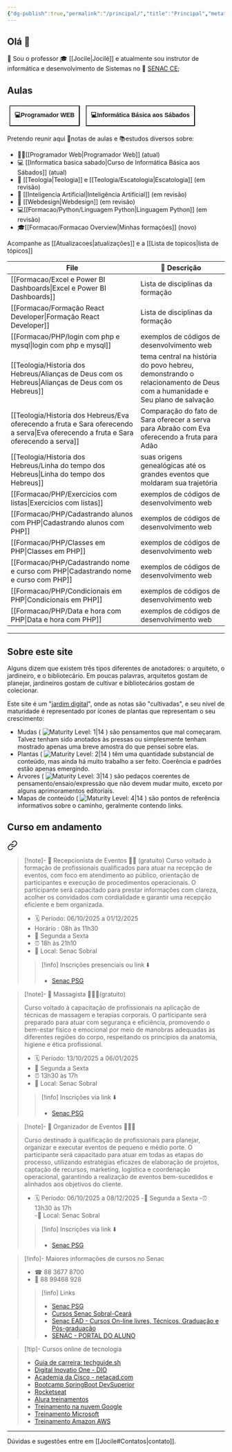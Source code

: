 ```yaml
---
{"dg-publish":true,"permalink":"/principal/","title":"Principal","metatags":{"description":"Site de anotações sobre estudos do professor Jocilé"},"pinned":true,"contentClasses":"cards cards-cols-3","tags":["gardenEntry"],"noteIcon":"default","updated":"2025-08-04T22:36:47.793-03:00"}
---
```


## Olá 👋

🔭 Sou o professor 🎓 [[Jocile\|Jocilé]] e atualmente sou instrutor de informática e desenvolvimento de Sistemas no 🏫 [SENAC CE](https://www.ce.senac.br/);

## Aulas

<span>
<a class="internal-link" href="/programador-web/"><button style=" font-size: 14px; padding: 10px; height: fit-content; margin: 5px; background: var(--text-accent); font-weight: 600; color: var(--text-on-accent); ">💻Programador WEB</button></a>
<a class="internal-link" href="/informatica-basica-sabado/#cronograma-da-unidade-curricular"><button style=" font-size: 14px; padding: 10px; height: fit-content; margin: 5px; background: var(--text-accent); font-weight: 600; color: var(--text-on-accent); ">💻Informática Básica aos Sábados</button></a>
</span>

Pretendo reunir aqui 📑notas de aulas e 📚estudos diversos sobre:
 - 👨‍💻[[Programador Web\|Programador Web]] (atual)
 - 💻 [[Informatica basica sabado\|Curso de Informática Básica aos Sábados]] (atual)
 - 📖 [[Teologia\|Teologia]] e [[Teologia/Escatologia\|Escatologia]] (em revisão)
 - 🤖 [[Inteligencia Artificial\|Inteligência Artificial]] (em revisão)
 - 🎨 [[Webdesign\|Webdesign]] (em revisão)
 - 💻[[Formacao/Python/Linguagem Python\|Linguagem Python]] (em revisão)
 - 🎓[[Formacao/Formacao Overview\|Minhas formações]] (novo)

Acompanhe as [[Atualizacoes\|atualizações]] e a [[Lista de topicos\|lista de tópicos]]


<div class="transclusion internal-embed is-loaded"><div class="markdown-embed">




<!-- QueryToSerialize: TABLE dg-metatags.description AS "📄 Descrição" WHERE dg-publish SORT file.cday DESC LIMIT 12 -->
<!-- SerializedQuery: TABLE dg-metatags.description AS "📄 Descrição" WHERE dg-publish SORT file.cday DESC LIMIT 12 -->

| File                                                                                                                                    | 📄 Descrição                                                                                                            |
| --------------------------------------------------------------------------------------------------------------------------------------- | ----------------------------------------------------------------------------------------------------------------------- |
| [[Formacao/Excel e Power BI Dashboards\|Excel e Power BI Dashboards]]                                                                | Lista de disciplinas da formação                                                                                        |
| [[Formacao/Formação React Developer\|Formação React Developer]]                                                                      | Lista de disciplinas da formação                                                                                        |
| [[Formacao/PHP/login com php e mysql\|login com php e mysql]]                                                                        | exemplos de códigos de desenvolvimento web                                                                              |
| [[Teologia/Historia dos Hebreus/Alianças de Deus com os Hebreus\|Alianças de Deus com os Hebreus]]                                   | tema central na história do povo hebreu, demonstrando o relacionamento de Deus com a humanidade e Seu plano de salvação |
| [[Teologia/Historia dos Hebreus/Eva oferecendo a fruta e Sara oferecendo a serva\|Eva oferecendo a fruta e Sara oferecendo a serva]] | Comparação do fato de Sara oferecer a serva para Abraão com Eva oferecendo a fruta para Adão                            |
| [[Teologia/Historia dos Hebreus/Linha do tempo dos Hebreus\|Linha do tempo dos Hebreus]]                                             | suas origens genealógicas até os grandes eventos que moldaram sua trajetória                                            |
| [[Formacao/PHP/Exercicios com listas\|Exercicios com listas]]                                                                        | exemplos de códigos de desenvolvimento web                                                                              |
| [[Formacao/PHP/Cadastrando alunos com PHP\|Cadastrando alunos com PHP]]                                                              | exemplos de códigos de desenvolvimento web                                                                              |
| [[Formacao/PHP/Classes em PHP\|Classes em PHP]]                                                                                      | exemplos de códigos de desenvolvimento web                                                                              |
| [[Formacao/PHP/Cadastrando nome e curso com PHP\|Cadastrando nome e curso com PHP]]                                                  | exemplos de códigos de desenvolvimento web                                                                              |
| [[Formacao/PHP/Condicionais em PHP\|Condicionais em PHP]]                                                                            | exemplos de códigos de desenvolvimento web                                                                              |
| [[Formacao/PHP/Data e hora com PHP\|Data e hora com PHP]]                                                                            | exemplos de códigos de desenvolvimento web                                                                              |
<!-- SerializedQuery END -->


</div></div>


---


<div class="transclusion internal-embed is-loaded"><div class="markdown-embed">



## Sobre este site

Alguns dizem que existem três tipos diferentes de anotadores: o arquiteto, o jardineiro, e o bibliotecário. Em poucas palavras, arquitetos gostam de planejar, jardineiros gostam de cultivar e bibliotecários gostam de colecionar.

Este site é um "[jardim digital](https://obsidian.rocks/maps-of-content-effortless-organization-for-notes/#What-is-a-digital-garden)", onde as notas são "cultivadas", e seu nível de maturidade é representado por ícones de plantas que representam o seu crescimento:

- Mudas ( ![Maturity Level: 1|14](https://jocile.com/img/tree-1.svg) ) são pensamentos que mal começaram. Talvez tenham sido anotados às pressas ou simplesmente tenham mostrado apenas uma breve amostra do que pensei sobre elas.
- Plantas ( ![Maturity Level: 2|14](https://jocile.com/img/tree-2.svg) ) têm uma quantidade substancial de conteúdo, mas ainda há muito trabalho a ser feito. Coerência e padrões estão apenas emergindo.
- Árvores ( ![Maturity Level: 3|14](https://jocile.com/img/tree-3.svg) ) são pedaços coerentes de pensamento/ensaio/expressão que não devem mudar muito, exceto por alguns aprimoramentos editoriais.
- Mapas de conteúdo ( ![Maturity Level: 4|14](https://jocile.com/img/default-note-icon.svg) ) são pontos de referência informativos sobre o caminho, geralmente contendo links.


</div></div>


## Curso em andamento


<div class="transclusion internal-embed is-loaded"><a class="markdown-embed-link" href="/cursos/" aria-label="Open link"><svg xmlns="http://www.w3.org/2000/svg" width="24" height="24" viewBox="0 0 24 24" fill="none" stroke="currentColor" stroke-width="2" stroke-linecap="round" stroke-linejoin="round" class="svg-icon lucide-link"><path d="M10 13a5 5 0 0 0 7.54.54l3-3a5 5 0 0 0-7.07-7.07l-1.72 1.71"></path><path d="M14 11a5 5 0 0 0-7.54-.54l-3 3a5 5 0 0 0 7.07 7.07l1.71-1.71"></path></svg></a><div class="markdown-embed">





>[!note]- 📢  Recepcionista de Eventos 👩🏻 (gratuito)
> Curso voltado à formação de profissionais qualificados para atuar na recepção de eventos, com foco em atendimento ao público, orientação de participantes e execução de procedimentos operacionais. O participante será capacitado para prestar informações com clareza, acolher os convidados com cordialidade e garantir uma recepção eficiente e bem organizada.
> 
> - 🗓️ Período: 06/10/2025 a 01/12/2025
> - Horário : 08h às 11h30
> - 📝 Segunda a Sexta
> - ⏰ 18h às 21h10  
> - 📍 Local: Senac Sobral
>
>>[!info] Inscrições presenciais ou link ⬇️
>> - [Senac PSG](https://psg.ce.senac.br/oportunidade/recepcionista-de-eventos-2/)

>[!note]- 📢  Massagista 💆🏻‍♂️(gratuito)
>
> Curso voltado à capacitação de profissionais na aplicação de técnicas de massagem e terapias corporais. O participante será preparado para atuar com segurança e eficiência, promovendo o bem-estar físico e emocional por meio de manobras adequadas às diferentes regiões do corpo, respeitando os princípios da anatomia, higiene e ética profissional.
>
> - 🗓️ Período: 13/10/2025 a 06/01/2025 
> - 📝 Segunda a Sexta
> - ⏰ 13h30 às 17h  
> - 📍 Local: Senac Sobral
>
>>[!info] Inscrições via link ⬇️
>> - [Senac PSG](https://psg.ce.senac.br/oportunidade/massagista-2/)

>[!note]- 📢  Organizador de Eventos 👩🏻‍💼
>
> Curso destinado à qualificação de profissionais para planejar, organizar e executar eventos de pequeno e médio porte. O participante será capacitado para atuar em todas as etapas do processo, utilizando estratégias eficazes de elaboração de projetos, captação de recursos, marketing, logística e coordenação operacional, garantindo a realização de eventos bem-sucedidos e alinhados aos objetivos do cliente.
>
> - 🗓️ Período: 06/10/2025 a 08/12/2025 
> -📝 Segunda a Sexta
> -⏰ 13h30 às 17h  
> -📍 Local: Senac Sobral
>
>>[!info] Inscrições via link ⬇️
>> - [Senac PSG](https://psg.ce.senac.br/oportunidade/organizador-de-eventos-3/)

>[!info]- Maiores informações de cursos no Senac
>
> - ☎ 88 3677 8700
> - 📱 88 99468 928
>
>>[!info] Links
>> - [Senac PSG](https://psg.ce.senac.br/oportunidades/)
>> - [Cursos Senac Sobral-Ceará](https://cursos.ce.senac.br/unidade/senac-sobral/)
>> - [Senac EAD - Cursos On-line livres, Técnicos, Graduação e Pós-graduação](https://www.ead.senac.br/)
>> - [SENAC - PORTAL DO ALUNO](https://cloud.plataforma.senac.br/senacportalaluno/#/login)

>[!tip]- Cursos online de tecnologia
> - [Guia de carreira: techguide.sh](https://techguide.sh/)
> - [Digital Inovatio One - DIO](https://dio.me/sign-up?ref=XXNHOX4TYB)
> - [Academia da Cisco - netacad.com](https://netacad.com/)
> - [Bootcamp SpringBoot DevSuperior](https://devsuperior.com.br/)
> - [Rocketseat](https://www.rocketseat.com.br/)
> - [Alura treinamentos](https://www.alura.com.br/)
> - [Treinamento na nuvem Google](https://www.cloudskillsboost.google/?locale=pt_BR)
> - [Treinamento Microsoft](https://learn.microsoft.com/pt-br/training/)
> - [Treinamento Amazon AWS](https://explore.skillbuilder.aws/learn)




</div></div>


---

Dúvidas e sugestões entre em [[Jocile#Contatos\|contato]].



